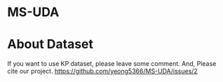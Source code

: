# MS-UDA

# About Dataset

If you want to use KP dataset, please leave some comment.
And, Please cite our project.
https://github.com/yeong5366/MS-UDA/issues/2
